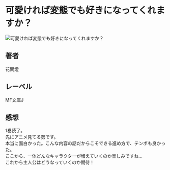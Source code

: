 # 可愛ければ変態でも好きになってくれますか？

![可愛ければ変態でも好きになってくれますか？](https://i.imgur.com/ftlNUjN.png)

## 著者

花間燈

## レーベル

MF文庫J

## 感想

1巻読了。  
先にアニメ見てる勢です。  
本当に面白かった。こんな内容の話だからこそできる進め方で、テンポも良かった。  
ここから、一体どんなキャラクターが増えていくのか楽しみですね…  
これから主人公はどうなっていくのか期待！  
